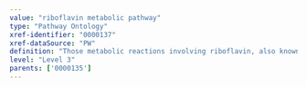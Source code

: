 ```yaml
---
value: "riboflavin metabolic pathway"
type: "Pathway Ontology"
xref-identifier: "0000137"
xref-dataSource: "PW"
definition: "Those metabolic reactions involving riboflavin, also known as vitamin B2 - a water-soluble vitamin. B2 occurs in several products and is a precursor for flavin coenzymes."
level: "Level 3"
parents: ['0000135']
---
```

